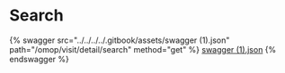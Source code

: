 # Search

{% swagger src="../../../../.gitbook/assets/swagger (1).json" path="/omop/visit/detail/search" method="get" %}
[swagger (1).json](<../../../../.gitbook/assets/swagger (1).json>)
{% endswagger %}
